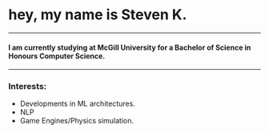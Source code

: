 <h1>
  hey, my name is Steven K.
</h1>

---

#### I am currently studying at McGill University for a Bachelor of Science in Honours Computer Science.

--- 

### Interests:

- Developments in ML architectures.
- NLP
- Game Engines/Physics simulation.


























‎ 
